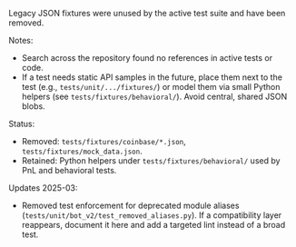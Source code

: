 Legacy JSON fixtures were unused by the active test suite and have been removed.

Notes:
- Search across the repository found no references in active tests or code.
- If a test needs static API samples in the future, place them next to the test
  (e.g., `tests/unit/.../fixtures/`) or model them via small Python helpers
  (see `tests/fixtures/behavioral/`). Avoid central, shared JSON blobs.

Status:
- Removed: `tests/fixtures/coinbase/*.json`, `tests/fixtures/mock_data.json`.
- Retained: Python helpers under `tests/fixtures/behavioral/` used by PnL and
  behavioral tests.

Updates 2025-03:
- Removed test enforcement for deprecated module aliases (`tests/unit/bot_v2/test_removed_aliases.py`). If a compatibility layer reappears, document it here and add a targeted lint instead of a broad test.
